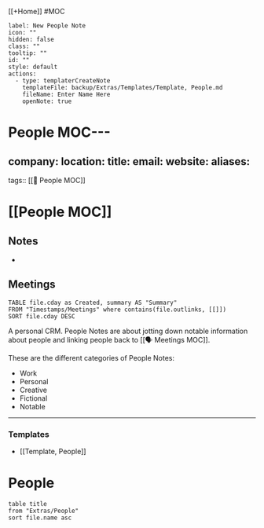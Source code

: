 [[+Home]] #MOC

```meta-bind-button
label: New People Note
icon: ""
hidden: false
class: ""
tooltip: ""
id: ""
style: default
actions:
  - type: templaterCreateNote
    templateFile: backup/Extras/Templates/Template, People.md
    fileName: Enter Name Here
    openNote: true

```

# People MOC---
company: 
location: 
title: 
email: 
website: 
aliases: 
---
tags:: [[👥 People MOC]]

# [[People MOC]]


## Notes
- 

## Meetings
```dataview
TABLE file.cday as Created, summary AS "Summary"
FROM "Timestamps/Meetings" where contains(file.outlinks, [[]])
SORT file.cday DESC
```
A personal CRM. People Notes are about jotting down notable information about people and linking people back to [[🗣 Meetings MOC]].

These are the different categories of People Notes:
- Work
- Personal
- Creative
- Fictional
- Notable

---
### Templates
- [[Template, People]]

# People
```dataview
table title
from "Extras/People"
sort file.name asc
```